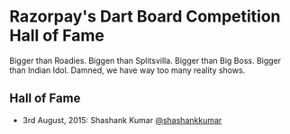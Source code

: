 # Razorpay's Dart Board Competition Hall of Fame

Bigger than Roadies. Biggen than Splitsvilla. Bigger than Big Boss. Bigger than Indian Idol. Damned, we have way too many reality shows.

## Hall of Fame

- 3rd August, 2015: Shashank Kumar [@shashankkumar](https://github.com/shashankkumar)
